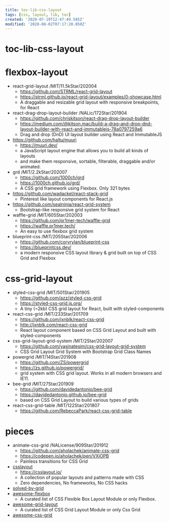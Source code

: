 ```yaml
---
title: toc-lib-css-layout
tags: [css, layout, lib, toc]
created: '2020-07-19T12:47:49.585Z'
modified: '2020-08-02T07:17:20.850Z'
---
```


# toc-lib-css-layout

# flexbox-layout

- react-grid-layout /MIT/11.5kStar/202004
  - https://github.com/STRML/react-grid-layout
  - https://strml.github.io/react-grid-layout/examples/0-showcase.html
  - A draggable and resizable grid layout with responsive breakpoints, for React
- react-drag-drop-layout-builder /NALic/172Star/201904
  - https://github.com/chriskitson/react-drag-drop-layout-builder
  - https://medium.com/@kitson.mac/build-a-drag-and-drop-dnd-layout-builder-with-react-and-immutablejs-78a0797259a6
  - Drag and drop (DnD) UI layout builder using React and ImmutableJS
- https://github.com/haltu/muuri
  - https://muuri.dev/
  - a JavaScript layout engine that allows you to build all kinds of layouts 
  - and make them responsive, sortable, filterable, draggable and/or animated. 
- grd /MIT/2.2kStar/202007
  - https://github.com/1000ch/grd
  - https://1000ch.github.io/grd/
  - A CSS grid framework using Flexbox. Only 321 bytes
- https://github.com/wadackel/react-stack-grid
  - Pinterest like layout components for React.js
- https://github.com/sealninja/react-grid-system
  - Bootstrap-like responsive grid system for React
- waffle-grid /MIT/605Star/202003
  - https://github.com/pr1mer-tech/waffle-grid
  - https://waffle.pr1mer.tech/
  - An easy to use flexbox grid system
- blueprint-css /MIT/205Star/202006
  - https://github.com/coryrylan/blueprint-css
  - https://blueprintcss.dev/
  - a modern responsive CSS layout library & grid built on top of CSS Grid and Flexbox

# css-grid-layout

- styled-css-grid /MIT/501Star/201905
  - https://github.com/azz/styled-css-grid
  - https://styled-css-grid.js.org/
  - A tiny (~2kb) CSS grid layout for React, built with styled-components
- react-css-grid /MIT/233Star/201709
  - https://github.com/jxnblk/react-css-grid
  - http://jxnblk.com/react-css-grid
  - React layout component based on CSS Grid Layout and built with styled-components
- css-grid-layout-grid-system /MIT/2Star/202007
  - https://github.com/yasinatesim/css-grid-layout-grid-system
  - CSS Grid Layout Grid System with Bootstrap Grid Class Names
- powergrid /MIT/14Star/201908
  - https://github.com/ZS/powergrid
  - https://zs.github.io/powergrid/
  - grid system with CSS grid layout. Works in all modern browsers and IE11.
- bee-grid /MIT/27Star/201909
  - https://github.com/davidedantonio/bee-grid
  - https://davidedantonio.github.io/bee-grid
  - based on CSS Grid Layout to build various types of grids
- react-css-grid-table /MIT/122Star/201807
  - https://github.com/RebeccaPark/react-css-grid-table

# pieces

- animate-css-grid /NALicense/909Star/201912
  - https://github.com/aholachek/animate-css-grid
  - https://codepen.io/aholachek/pen/VXjOPB
  - Painless transitions for CSS Grid
- [csslayout](https://github.com/phuoc-ng/csslayout)
  - https://csslayout.io/
  - A collection of popular layouts and patterns made with CSS
  - Zero dependencies, No frameworks, No CSS hacks
- [solved-by-grid](https://github.com/phiilu/solved-by-grid)
- [awesome-flexbox](https://github.com/afonsopacifer/awesome-flexbox)
  - A curated list of CSS Flexible Box Layout Module or only Flexbox.
- [awesome-grid-layout](https://github.com/simoneas02/awesome-grid-layout)
  - A curated list of CSS Grid Layout Module or only Css Grid
- [awesome-css-grid](https://github.com/valentinogagliardi/awesome-css-grid)
